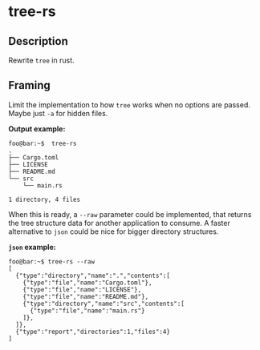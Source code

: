 # tree-rs

## Description
Rewrite `tree` in rust.

## Framing
Limit the implementation to how `tree` works when no options are passed. Maybe 
just `-a` for hidden files.

**Output example:**
```shell
foo@bar:~$  tree-rs
.
├── Cargo.toml
├── LICENSE
├── README.md
└── src
    └── main.rs

1 directory, 4 files
```

When this is ready, a `--raw` parameter could be implemented, that returns the 
tree structure data for another application to consume. 
A faster alternative to `json` could be nice for bigger directory structures.

**`json` example:**
```shell
foo@bar:~$ tree-rs --raw
[
  {"type":"directory","name":".","contents":[
    {"type":"file","name":"Cargo.toml"},
    {"type":"file","name":"LICENSE"},
    {"type":"file","name":"README.md"},
    {"type":"directory","name":"src","contents":[
      {"type":"file","name":"main.rs"}
    ]},
  ]},
  {"type":"report","directories":1,"files":4}
]
```

